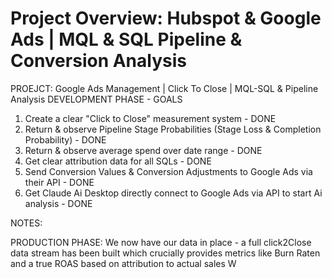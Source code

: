 Project Overview: Hubspot & Google Ads | MQL & SQL Pipeline & Conversion Analysis
============================================================================================
PROEJCT: Google Ads Management | Click To Close | MQL-SQL & Pipeline Analysis
DEVELOPMENT PHASE - GOALS
1) Create a clear "Click to Close" measurement system - DONE
2) Return & observe Pipeline Stage Probabilities (Stage Loss & Completion Probability) - DONE
3) Return & observe average spend over date range - DONE
4) Get clear attribution data for all SQLs - DONE
5) Send Conversion Values & Conversion Adjustments to Google Ads via their API  - DONE
6) Get Claude Ai Desktop directly connect to Google Ads via API to start Ai analysis - DONE

NOTES:

PRODUCTION PHASE: 
We now have our data in place - a full click2Close data stream has been built which crucially provides metrics like Burn Raten and a true ROAS based on 
attribution to actual sales W
